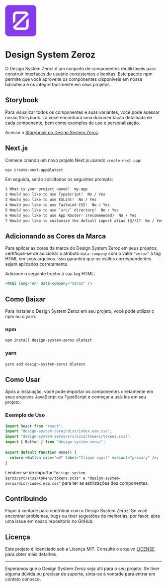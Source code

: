 <img src="/public/favicon.svg" width="100"/>

# Design System Zeroz

O Design System Zeroz é um conjunto de componentes reutilizáveis para construir interfaces de usuário consistentes e bonitas. Este pacote npm permite que você aproveite os componentes disponíveis em nossa biblioteca e os integre facilmente em seus projetos.

## Storybook

Para visualizar todos os componentes e suas variantes, você pode acessar nosso Storybook. Lá você encontrará uma documentação detalhada de cada componente, bem como exemplos de uso e personalização.

Acesse o [Storybook do Design System Zeroz](https://zeroz.vercel.app/).

## Next.js

Comece criando um novo projeto Next.js usando `create-next-app`:

```bash
npx create-next-app@latest
```

Em seguida, serão solicitados os seguintes prompts:

```bash
1 What is your project named?  my-app
2 Would you like to use TypeScript?  No / Yes
3 Would you like to use ESLint?  No / Yes
4 Would you like to use Tailwind CSS?  No / Yes
5 Would you like to use `src/` directory?  No / Yes
6 Would you like to use App Router? (recommended)  No / Yes
7 Would you like to customize the default import alias (@/*)?  No / Yes
```

## Adicionando as Cores da Marca

Para aplicar as cores da marca do Design System Zeroz em seus projetos, certifique-se de adicionar o atributo `data-company` com o valor `"zeroz"` à tag HTML em seus arquivos. Isso garantirá que os estilos correspondentes sejam aplicados corretamente.

Adicione o seguinte trecho à sua tag HTML:

```html
<html lang="en" data-company="zeroz" />
```

## Como Baixar

Para instalar o Design System Zeroz em seu projeto, você pode utilizar o npm ou o yarn.

### npm

```bash
npm install design-system-zeroz @latest
```

### yarn

```bash
yarn add design-system-zeroz @latest
```

## Como Usar

Após a instalação, você pode importar os componentes diretamente em seus arquivos JavaScript ou TypeScript e começar a usá-los em seu projeto.

### Exemplo de Uso

```jsx
import React from "react";
import "design-system-zeroz/dist/index.esm.css";
import "design-system-zeroz/src/scss/tokens/tokens.scss";
import { Button } from "design-system-zeroz";

export default function Home() {
  return <Button size="md" label="Clique aqui!" variant="primary" />;
}
```

Lembre-se de importar `"design-system-zeroz/src/scss/tokens/tokens.scss" e "design-system-zeroz/dist/index.esm.css"` para ter as estilizações dos componentes.

## Contribuindo

Fique à vontade para contribuir com o Design System Zeroz! Se você encontrar problemas, bugs ou tiver sugestões de melhorias, por favor, abra uma issue em nosso repositório no GitHub.

## Licença

Este projeto é licenciado sob a Licença MIT. Consulte o arquivo [LICENSE](LICENSE) para obter mais detalhes.

---

Esperamos que o Design System Zeroz seja útil para o seu projeto. Se tiver alguma dúvida ou precisar de suporte, sinta-se à vontade para entrar em contato conosco.
